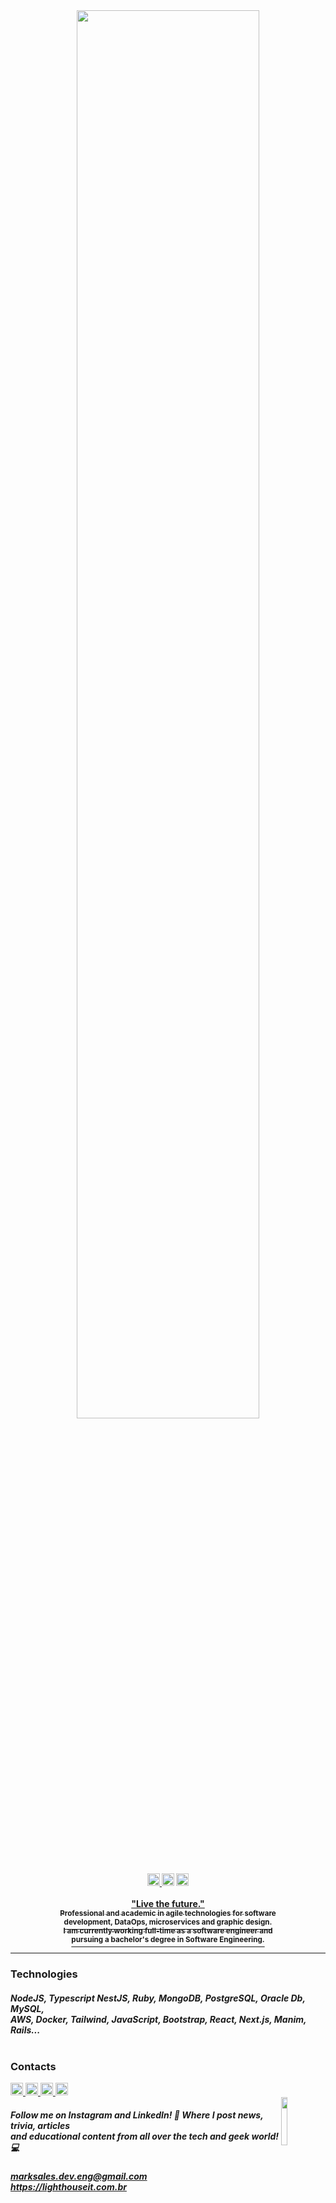 <div align="center"><img width="76%" src="https://user-images.githubusercontent.com/95272518/180338190-4c8abf71-8251-437b-9953-90562252ae6d.svg"></div>
<br>
<div align="center"><sub>
   <a href="https://drive.google.com/u/0/uc?id=1uHnmY5VJI2K71h53dBZPvW020ngPj1bO&export=download">
      <img height="20px" src="https://img.shields.io/badge/Download CV-%236633cc?&color=003140&style=flat">
   </a>
   <img height="20px" src="https://hits.seeyoufarm.com/api/count/incr/badge.svg?url=https%3A%2F%2Fgithub.com%2Fmarkleysales&count_bg=%23003140&title_bg=%23003140&icon=myspace.svg&icon_color=%23FFFFFF&title=Profile+Views&edge_flat=false">
   <a href="https://gitlab.com/marksales">
      <img height="20px" src="https://img.shields.io/badge/GitLab-%236633?style=flat&logo=GitLab&color=003140">
   </a>
</sub></div>
<br>
<div align="center">
<a href="https://github.com/markleysales"><b>"Live the future."
   <br>
   <sub>Professional and academic in agile technologies for software</sub>
   <br>
   <sup>development, DataOps, microservices and graphic design.</sup>
   <br>
   <sub>I am currently working full-time as a software engineer and</sub>
   <br>
   <sup>pursuing a bachelor's degree in Software Engineering.</sup></b></a>
</div>
<!-- 76 -->

<hr>

<div>
  <h3>Technologies</H3>
  <h5>
    NodeJS, Typescript NestJS, <i>Ruby</i>, MongoDB, PostgreSQL, Oracle Db, MySQL,<br>
    AWS, Docker, Tailwind, <i>JavaScript</i>, Bootstrap, React, Next.js, Manim, Rails...<br><br>
  </h5>
</div>


<h3>Contacts</h3>
<div id="social-medias">
   <a href="https://www.instagram.com/mark_sales.it">
      <img height="20px" src="https://img.shields.io/badge/Instagram-%bebebecc?style=flat&logo=Instagram&logoColor=white&color=003140">
   </a>
   <a href="https://www.linkedin.com/in/markley-sales">
      <img height="20px" src="https://img.shields.io/badge/LinkedIn-%236633?style=flat&logo=LinkedIn&logoColor=white&color=003140">
   </a>
   <a href="https://www.behance.net/markleysales">
      <img height="20px" src="https://img.shields.io/badge/Behance-%bebebecc?style=flat&logo=Behance&logoColor=white&color=003140">
   </>
   <a href="https://api.whatsapp.com/send?phone=5591983367707&text=Hello%20Markley!%20I%20visited%20your%20profile%20on%20GitHub%20and%20would%20like%20to%20talk%20about%20it.">
      <img height="20px" src="https://img.shields.io/badge/Whatsapp-%236633cc?&logo=Whatsapp&logoColor=white&color=003140&style=flat">
   </a>
</div>
<sup><img align="right" width="14%" src="https://user-images.githubusercontent.com/95272518/170850823-0fbcd2a2-d39f-450e-8659-06cbb93b211f.svg"></sup>
<div>
   <h5>
      Follow me on Instagram and LinkedIn! 🔔 Where I post news, trivia, articles<br>
      and educational content from all over the tech and geek world! 💻
   </h5>
</div>
<div>
   <h5><a href="mailto:marksales.dev.eng@gmail.com">
      marksales.dev.eng@gmail.com
   <br>
   <a href="https://lighthouseit.com.br/">
      https://lighthouseit.com.br
   </a></h5>
</div>

